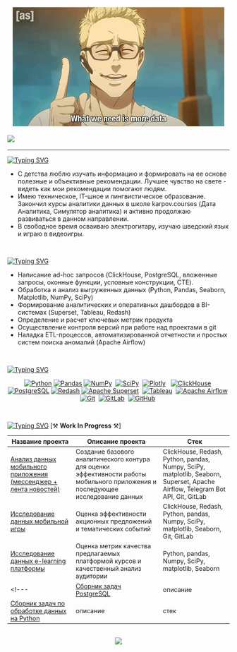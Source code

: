 <div align="center"><img src="https://github.com/another-rel/another-rel/blob/main/assets/header_portfolio.gif?raw=true"/></div>

<!--
Анимированные подписи к портфолио сделаны на сайте Readme Typing SVG
Ссылка на пресет:
https://readme-typing-svg.demolab.com/demo/?size=24&color=C7DFEE&center=true&width=1000&height=48&lines=%D0%9F%D1%80%D0%B8%D0%B2%D0%B5%D1%82!+%D0%9C%D0%B5%D0%BD%D1%8F+%D0%B7%D0%BE%D0%B2%D1%83%D1%82+%D0%9C%D0%B0%D0%BA%D1%81%D0%B8%D0%BC%2C+%D1%8F+-+%D0%90%D0%BD%D0%B0%D0%BB%D0%B8%D1%82%D0%B8%D0%BA+%D0%B4%D0%B0%D0%BD%D0%BD%D1%8B%D1%85.
Размер шрифта для заголовка - 24 px
Размер шрифта для подзаголовков - 16 px
-->
<br>
<picture>
  <source media="(prefers-color-scheme: dark)" srcset="https://readme-typing-svg.demolab.com?font=Fira+Code&size=24&pause=1000&color=C7DFEE&center=true&vCenter=true&width=1000&height=48&lines=%D0%9F%D1%80%D0%B8%D0%B2%D0%B5%D1%82!+%D0%9C%D0%B5%D0%BD%D1%8F+%D0%B7%D0%BE%D0%B2%D1%83%D1%82+%D0%9C%D0%B0%D0%BA%D1%81%D0%B8%D0%BC%2C+%D1%8F+-+%D0%90%D0%BD%D0%B0%D0%BB%D0%B8%D1%82%D0%B8%D0%BA+%D0%B4%D0%B0%D0%BD%D0%BD%D1%8B%D1%85.">
  <source media="(prefers-color-scheme:light)" srcset="https://readme-typing-svg.demolab.com?font=Fira+Code&size=24&pause=1000&color=3C4EFF&center=true&width=1000&height=48&lines=%D0%9F%D1%80%D0%B8%D0%B2%D0%B5%D1%82!+%D0%9C%D0%B5%D0%BD%D1%8F+%D0%B7%D0%BE%D0%B2%D1%83%D1%82+%D0%9C%D0%B0%D0%BA%D1%81%D0%B8%D0%BC%2C+%D1%8F+-+%D0%90%D0%BD%D0%B0%D0%BB%D0%B8%D1%82%D0%B8%D0%BA+%D0%B4%D0%B0%D0%BD%D0%BD%D1%8B%D1%85.">
  <img src="https://readme-typing-svg.demolab.com?font=Fira+Code&size=24&pause=1000&color=3C4EFF&center=true&width=1000&height=48&lines=%D0%9F%D1%80%D0%B8%D0%B2%D0%B5%D1%82!+%D0%9C%D0%B5%D0%BD%D1%8F+%D0%B7%D0%BE%D0%B2%D1%83%D1%82+%D0%9C%D0%B0%D0%BA%D1%81%D0%B8%D0%BC%2C+%D1%8F+-+%D0%90%D0%BD%D0%B0%D0%BB%D0%B8%D1%82%D0%B8%D0%BA+%D0%B4%D0%B0%D0%BD%D0%BD%D1%8B%D1%85.">
</picture>

---

[![Typing SVG](https://readme-typing-svg.demolab.com?font=Fira+Code&size=16&pause=1000&color=C7DFEE&vCenter=true&width=435&height=16&lines=%D0%9E%D0%B1%D0%BE+%D0%BC%D0%BD%D0%B5%3A)](https://git.io/typing-svg)
<ul>
<li> С детства люблю изучать информацию и формировать на ее основе полезные и объективные рекомендации. Лучшее чувство на свете - видеть как мои рекомендации помогают людям.
<li> Имею техническое, IT-шное и лингвистическое образование. Закончил курсы аналитики данных в школе karpov.courses (Дата Аналитика, Симулятор аналитика) и активно продолжаю развиваться в данном направлении.
<li> В свободное время осваиваю электрогитару, изучаю шведский язык и играю в видеоигры.
</ul>

<br>

[![Typing SVG](https://readme-typing-svg.demolab.com?font=Fira+Code&size=16&pause=1000&color=C7DFEE&vCenter=true&width=435&height=16&lines=%D0%9C%D0%BE%D0%B8+%D0%BD%D0%B0%D0%B2%D1%8B%D0%BA%D0%B8%3A)](https://git.io/typing-svg)

<ul>
<li> Написание ad-hoc запросов (ClickHouse, PostgreSQL, вложенные запросы, оконные функции, условные конструкции, CTE).
<li> Обработка и анализ выгруженных данных (Python, Pandas, Seaborn, Matplotlib, NumPy, SciPy)
<li> Формирование аналитических и оперативных дашбордов в BI-системах (Superset, Tableau, Redash)
<li> Определение и расчет ключевых метрик продукта
<li> Осуществление контроля версий при работе над проектами в git
<li> Наладка ETL-процессов, автоматизированной отчетности и простых систем поиска аномалий (Apache Airflow)
</ul>

<br>

[![Typing SVG](https://readme-typing-svg.demolab.com?font=Fira+Code&size=16&pause=1000&color=C7DFEE&vCenter=true&width=435&height=16&lines=%D0%9C%D0%BE%D0%B8+%D0%B8%D0%BD%D1%81%D1%82%D1%80%D1%83%D0%BC%D0%B5%D0%BD%D1%82%D1%8B%3A)](https://git.io/typing-svg)
<br>

<!-- На будущее, иконки лежат тут: https://simpleicons.org/ -->
<!-- Инструкция к использованию: https://github.com/irfaan008/simple-skill-icons -->

<p align="center">
  <a href="#"><img src="https://simpleskill.icons.workers.dev/svg?i=python" title="Python" alt="Python"/></a>
  <a href="#"><img src="https://simpleskill.icons.workers.dev/svg?i=pandas&theme=dark" title="Pandas" alt="Pandas"/></a>
  <a href="#"><img src="https://simpleskill.icons.workers.dev/svg?i=numpy" title="NumPy" alt="NumPy"/></a>&nbsp;
  <a href="#"><img src="https://simpleskill.icons.workers.dev/svg?i=scipy" title="SciPy" alt="SciPy"/></a>&nbsp;
  <a href="#"><img src="https://simpleskill.icons.workers.dev/svg?i=plotly" title="Plotly" alt="Plotly"/></a>&nbsp;&nbsp;
  <a href="#"><img src="https://simpleskill.icons.workers.dev/svg?i=clickhouse" title="ClickHouse" alt="ClickHouse"/></a>&nbsp;
  <a href="#"><img src="https://simpleskill.icons.workers.dev/svg?i=postgresql" title="PostgreSQL" alt="PostgreSQL"/></a>
  <a href="#"><img src="https://simpleskill.icons.workers.dev/svg?i=redash" title="Redash" alt="Redash"/></a>
  <a href="#"><img src="https://simpleskill.icons.workers.dev/svg?i=apachesuperset" title="Apache Superset" alt="Apache Superset"/></a>&nbsp;
  <a href="#"><img src="https://simpleskill.icons.workers.dev/svg?i=tableau" title="Tableau" alt="Tableau"/></a>&nbsp;
  <a href="#"><img src="https://simpleskill.icons.workers.dev/svg?i=apacheairflow" title="Apache Airflow" alt="Apache Airflow"/></a>&nbsp;
  <a href="#"><img src="https://simpleskill.icons.workers.dev/svg?i=git" title="Git" alt="Git"/></a>&nbsp;
  <a href="#"><img src="https://simpleskill.icons.workers.dev/svg?i=gitlab" title="GitLab" alt="GitLab"/></a>&nbsp;
  <a href="#"><img src="https://simpleskill.icons.workers.dev/svg?i=github&theme=dark" title="GitHub" alt="GitHub"/></a>&nbsp;
</p>
<br>

[![Typing SVG](https://readme-typing-svg.demolab.com?font=Fira+Code&size=16&pause=1000&color=C7DFEE&vCenter=true&width=435&height=16&lines=%D0%9C%D0%BE%D0%B8+%D0%BF%D1%80%D0%BE%D0%B5%D0%BA%D1%82%D1%8B%3A)](https://git.io/typing-svg) [⚒ **Work In Progress** ⚒]

|Название проекта| Описание проекта| Стек|
|----------------|-----------------|-----|
|[Анализ данных мобильного приложения (мессенджер + лента новостей)](ссылка)|Создание базового аналитического контура для оценки эффективности работы мобильного приложения и последующее исследование данных|ClickHouse, Redash, Python, pandas, Numpy, SciPy, matplotlib, Seaborn, Superset, Apache Airflow, Telegram Bot API, Git, GitLab|
|[Исследование данных мобильной игры](ссылка)|Оценка эффективности акционных предложений и тематических событий|ClickHouse, Redash, Python, pandas, Numpy, SciPy, matplotlib, Seaborn, Git, GitLab|
|[Исследование данных e-learning платформы](ссылка)|Оценка метрик качества предлагаемых платформой курсов и качественный анализ аудитории|Python, pandas, Numpy, SciPy, matplotlib, Seaborn|
<!--- |[Сборник задач PostgreSQL](ссылка)|описание | стек |
|[Сборник задач по обработке данных на Python](ссылка)|описание | стек | --->

<!-- Бейджик взят отсюда: https://github.com/alexandresanlim/Badges4-README.md-Profile-Dynamic?tab=readme-ov-file -->

<br>
<div align="center">
<picture>
  <source media="(prefers-color-scheme: dark)" srcset="https://github-profile-summary-cards.vercel.app/api/cards/profile-details?username=another-rel&theme=github_dark">
  <source media="(prefers-color-scheme: light)" srcset="https://github-profile-summary-cards.vercel.app/api/cards/profile-details?username=another-rel&theme=github_light">
  <img src="https://github-profile-summary-cards.vercel.app/api/cards/profile-details?username=another-rel&theme=github_light">
</picture>
</div>

<!---<div align="center"><img src="https://github-profile-summary-cards.vercel.app/api/cards/profile-details?username=another-rel&theme=github_dark"/></div>--->

<!---
another-rel/another-rel is a ✨ special ✨ repository because its `README.md` (this file) appears on your GitHub profile.
You can click the Preview link to take a look at your changes.
--->
